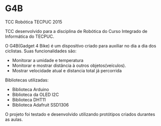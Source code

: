# G4B
TCC Robótica TECPUC 2015  

TCC desenvolvido para a disciplina de Robótica do Curso Integrado de Informática do TECPUC.  

O G4B(Gadget 4 Bike) é um dispositivo criado para auxiliar no dia a dia dos ciclistas. Suas funcionalidades são:
- Monitorar a umidade e temperatura
- Monitorar e mostrar distância à outros objetos(veículos).
- Mostrar velocidade atual e distancia total já percorrida

Bibliotecas utilizadas:
- Biblioteca Arduino  
- Biblioteca da OLED I2C  
- Biblioteca DHT11  
- Biblioteca Adafruit SSD1306  

O projeto foi testado e desenvolvido utilizando protótipos criados durantes as aulas.
